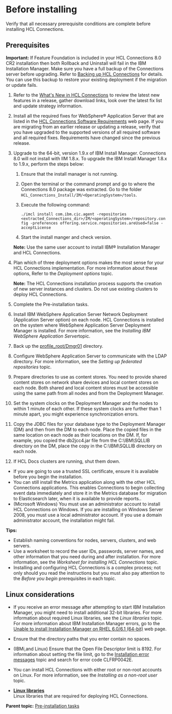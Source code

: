 # Before installing 

Verify that all necessary prerequisite conditions are complete before installing HCL Connections.

## Prerequisites 

**Important:** If Feature Foundation is included in your HCL Connections 8.0 CR2 installation then both Rollback and Uninstall will fail in the IBM Installation Manager. Make sure you have a full backup of the Connections server before upgrading. Refer to [Backing up HCL Connections](../migrate/t_back-up.md) for details. You can use this backup to restore your existing deployment if the migration or update fails.

1.  Refer to the [What's New in HCL Connections](../overview/i_ovr_r_whats_new_cr2.md) to review the latest new features in a release, gather download links, look over the latest fix list and update strategy information.
2.  Install all the required fixes for WebSphere® Application Server that are listed in the [HCL Connections Software Requirements](https://support.hcltechsw.com/csm?id=kb_article&sysparm_article=KB0073654) web page. If you are migrating from an earlier release or updating a release, verify that you have upgraded to the supported versions of all required software and all required fixes. Requirements have changed since the previous release.
3.  Upgrade to the 64-bit, version 1.9.x of IBM Install Manager. Connections 8.0 will not install with IIM 1.8.x. To upgrade the IBM Install Manager 1.8.x to 1.9.x, perform the steps below:

    1.  Ensure that the install manager is not running.
    2.  Open the terminal or the command prompt and go to where the Connections 8.0 package was extracted. Go to the folder `HCL_Connections_Install/IM/<OperatingSystem>/tools`.
    3.  Execute the following command:
       
        ``./imcl install com.ibm.cic.agent -repositories <extracted_Connections_dir>/IM/<operatingSystem>/repository.config -preferences offering.service.repositories.areUsed=false -acceptLicense``
    
    4.  Start the install manger and check version.

    **Note:** Use the same user account to install IBM® Installation Manager and HCL Connections.

4.  Plan which of three deployment options makes the most sense for your HCL Connections implementation. For more information about these options, Refer to the *Deployment options* topic.

    **Note:** The HCL Connections installation process supports the creation of new server instances and clusters. Do not use existing clusters to deploy HCL Connections.

5.  Complete the Pre-installation tasks.
6.  Install IBM WebSphere Application Server Network Deployment \(Application Server option\) on each node. HCL Connections is installed on the system where WebSphere Application Server Deployment Manager is installed. For more information, see the *Installing IBM WebSphere Application Server*topic.
7.  Back up the [profile\_root/Dmgr01](../plan/i_ovr_r_directory_conventions.md) directory.
8.  Configure WebSphere Application Server to communicate with the LDAP directory. For more information, see the *Setting up federated repositories* topic.
9.  Prepare directories to use as content stores. You need to provide shared content stores on network share devices and local content stores on each node. Both shared and local content stores must be accessible using the same path from all nodes and from the Deployment Manager.
10. Set the system clocks on the Deployment Manager and the nodes to within 1 minute of each other. If these system clocks are further than 1 minute apart, you might experience synchronization errors.
11. Copy the JDBC files for your database type to the Deployment Manager \(DM\) and then from the DM to each node. Place the copied files in the same location on each node as their locations on the DM. If, for example, you copied the db2jcc4.jar file from the C:\\IBM\\SQLLIB directory on the DM, place the copy in the C:\\IBM\\SQLLIB directory on each node.
12. If HCL Docs clusters are running, shut them down.

-   If you are going to use a trusted SSL certificate, ensure it is available before you begin the installation.
-   You can still install the Metrics application along with the other HCL Connections applications. This enables Connections to begin collecting event data immediately and store it in the Metrics database for migration to Elasticsearch later, when it is available to provide reports..
-   \(Microsoft Windows\) You must use an administrator account to install HCL Connections on Windows. If you are installing on Windows Server 2008, you must use a local administrator account. If you use a domain administrator account, the installation might fail.

**Tips:**

-   Establish naming conventions for nodes, servers, clusters, and web servers.
-   Use a worksheet to record the user IDs, passwords, server names, and other information that you need during and after installation. For more information, see the *Worksheet for installing HCL Connections* topic.
-   Installing and configuring HCL Connections is a complex process; not only should you read the instructions but you must also pay attention to the *Before you begin* prerequisites in each topic.

## Linux considerations 

-   If you receive an error message after attempting to start IBM Installation Manager, you might need to install additional 32-bit libraries. For more information about required Linux libraries, see the *Linux libraries* topic. For more information about IBM Installation Manager errors, go to the [Unable to install Installation Manager on RHEL 6.0/6.1 \(64-bit\)](https://www-304.ibm.com/support/docview.wss?uid=swg21459143) web page.
-   Ensure that the directory paths that you enter contain no spaces.
-   \(IBMi,and Linux\) Ensure that the Open File Descriptor limit is 8192. For information about setting the file limit, go to the [Installation error messages](../troubleshoot/r_error_codes_install.md) topic and search for error code CLFRP0042E.

-   You can install HCL Connections with either root or non-root accounts on Linux. For more information, see the *Installing as a non-root user* topic.

-   **[Linux libraries](../install/r_linux_libraries.md)**  
Linux libraries that are required for deploying HCL Connections.


**Parent topic:** [Pre-installation tasks](../install/c_preinstall_actions.md)

